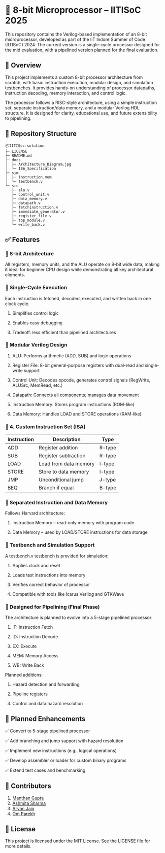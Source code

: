 
# 🧠 8-bit Microprocessor – IITISoC 2025

This repository contains the Verilog-based implementation of an 8-bit microprocessor, developed as part of the IIT Indore Summer of Code (IITISoC) 2024. The current version is a single-cycle processor designed for the mid evaluation, with a pipelined version planned for the final evaluation.

## 📌 Overview

This project implements a custom 8-bit processor architecture from scratch, with basic instruction execution, modular design, and simulation testbenches. It provides hands-on understanding of processor datapaths, instruction decoding, memory interaction, and control logic.

The processor follows a RISC-style architecture, using a simple instruction set, separate instruction/data memory, and a modular Verilog HDL structure. It is designed for clarity, educational use, and future extensibility to pipelining.

## 📂 Repository Structure

```
📦IITISoc-solution 
├─ LICENSE
├─ README.md
├─ docs
│  ├─ Architecture_Diagram.jpg
│  └─ ISA_Specification
├─ sim
│  ├─ instruction.mem
│  └─ testbench.v
└─ src
   ├─ alu.v
   ├─ control_unit.v
   ├─ data_memory.v
   ├─ datapath.v
   ├─ fetchinstruction.v
   ├─ immediate_generator.v
   ├─ register_file.v
   ├─ top_module.v
   └─ write_back.v
```
## ✅ Features 

### 🔹 8-bit Architecture

All registers, memory units, and the ALU operate on 8-bit wide data, making it ideal for beginner CPU design while demonstrating all key architectural elements.

### 🔹 Single-Cycle Execution

Each instruction is fetched, decoded, executed, and written back in one clock cycle.
1. Simplifies control logic

2. Enables easy debugging

3. Tradeoff: less efficient than pipelined architectures

### 🔹 Modular Verilog Design

1. ALU: Performs arithmetic (ADD, SUB) and logic operations

2. Register File: 8-bit general-purpose registers with dual-read and single-write support

3. Control Unit: Decodes opcode, generates control signals (RegWrite, ALUSrc, MemRead, etc.)

4. Datapath: Connects all components; manages data movement

5. Instruction Memory: Stores program instructions (ROM-like)

6. Data Memory: Handles LOAD and STORE operations (RAM-like)

### 🔹 4. Custom Instruction Set (ISA)

|  Instruction  | 	Description  |  Type  |
|---|---|---|
|ADD|	Register addition|	R-type|
|SUB	|Register subtraction|	R-type|
|LOAD|	Load from data memory	|I-type|
|STORE	|Store to data memory	|I-type|
|JMP	|Unconditional jump	|J-type|
|BEQ|	Branch if equal	|B-type|

### 🔹 Separated Instruction and Data Memory

Follows Harvard architecture:
1. Instruction Memory – read-only memory with program code

2. Data Memory – used by LOAD/STORE instructions for data storage

### 🔹 Testbench and Simulation Support

A testbench.v testbench is provided for simulation:

1. Applies clock and reset

2. Loads test instructions into memory

3. Verifies correct behavior of processor

4. Compatible with tools like Icarus Verilog and GTKWave

### 🔹 Designed for Pipelining (Final Phase)

The architecture is planned to evolve into a 5-stage pipelined processor:

1. IF: Instruction Fetch

2. ID: Instruction Decode

3. EX: Execute

4. MEM: Memory Access

5. WB: Write Back

Planned additions:

1. Hazard detection and forwarding

2. Pipeline registers

3. Control and data hazard resolution

## 🚧 Planned Enhancements

✅ Convert to 5-stage pipelined processor

✅ Add branching and jump support with hazard resolution

✅ Implement new instructions (e.g., logical operations)

✅ Develop assembler or loader for custom binary programs

✅ Extend test cases and benchmarking

## 👥 Contributors

1. [Manthan Gupta](https://github.com/Manthan-cpu)
2. [Ashmita Sharma](https://github.com/ashmita2212)
3. [Aryan Jain](https://github.com/aryanj1412)
4. [Om Parekh](https://github.com/Om1903)

## 📜 License

This project is licensed under the MIT License. See the LICENSE file for more details.

